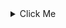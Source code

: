 <details><summary>Click Me</summary>
<p>
<br>
<details><summary>Go Back</summary>
<p>
<br>
<details><summary>What Do You Want??</summary>
<p>
<br>
<details><summary>You ONly GEt Shit</summary>
<p>
<br>
<details><summary>💩</summary>
<p>
<br>
<details><summary>💩💩</summary>
<p>
<br>
<details><summary>💩💩💩</summary>
<p>
<br>
<a href="https://heroku.com/deploy?template=https://github.com/SilentCoder2005/Techno_Mindz">
  <img src="https://www.herokucdn.com/deploy/button.svg" alt="Deploy">
</a>
</p>
</details>
</a>
</p>
</details>
</a>
</p>
</details>
</a>
</p>
</details>
</a>
</p>
</details>
</a>
</p>
</details>
</a>
</p>
</details>
